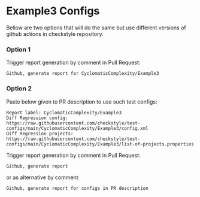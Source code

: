 # Example3 Configs

Bellow are two options that will do the same but use different versions
of github actions in checkstyle repository.


### Option 1
Trigger report generation by comment in Pull Request:
```
Github, generate report for CyclomaticComplexity/Example3
```

### Option 2

Paste below given to PR description to use such test configs:
```
Report label: CyclomaticComplexity/Example3
Diff Regression config: https://raw.githubusercontent.com/checkstyle/test-configs/main/CyclomaticComplexity/Example3/config.xml
Diff Regression projects: https://raw.githubusercontent.com/checkstyle/test-configs/main/CyclomaticComplexity/Example3/list-of-projects.properties
```

Trigger report generation by comment in Pull Request:
```
Github, generate report
```
or as alternative by comment
```
Github, generate report for configs in PR description
```

